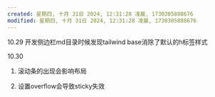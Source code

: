 ```yaml
---
created: 星期四, 十月 31日 2024, 12:31:28 凌晨, 1730305888676
modified: 星期四, 十月 31日 2024, 12:31:28 凌晨, 1730305888676
---
```



10.29
开发侧边栏md目录时候发现tailwind base消除了默认的h标签样式

10.30 
1. 滚动条的出现会影响布局

2. 设置overflow会导致sticky失效